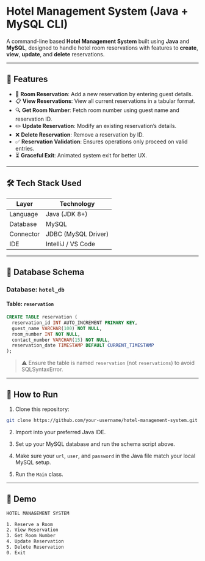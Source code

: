# Hotel Management System (Java + MySQL CLI)

A command-line based **Hotel Management System** built using **Java** and **MySQL**, designed to handle hotel room reservations with features to **create**, **view**, **update**, and **delete** reservations.

---

## 🚀 Features

- 🏨 **Room Reservation**: Add a new reservation by entering guest details.
- 📋 **View Reservations**: View all current reservations in a tabular format.
- 🔍 **Get Room Number**: Fetch room number using guest name and reservation ID.
- ✏️ **Update Reservation**: Modify an existing reservation’s details.
- ❌ **Delete Reservation**: Remove a reservation by ID.
- ✅ **Reservation Validation**: Ensures operations only proceed on valid entries.
- ⏳ **Graceful Exit**: Animated system exit for better UX.

---

## 🛠️ Tech Stack Used

| Layer       | Technology         |
|-------------|--------------------|
| Language    | Java (JDK 8+)      |
| Database    | MySQL              |
| Connector   | JDBC (MySQL Driver)|
| IDE         | IntelliJ / VS Code |

---

## 💾 Database Schema

### Database: `hotel_db`

#### Table: `reservation`
```sql
CREATE TABLE reservation (
  reservation_id INT AUTO_INCREMENT PRIMARY KEY,
  guest_name VARCHAR(100) NOT NULL,
  room_number INT NOT NULL,
  contact_number VARCHAR(15) NOT NULL,
  reservation_date TIMESTAMP DEFAULT CURRENT_TIMESTAMP
);
```

> ⚠️ Ensure the table is named `reservation` (not `reservations`) to avoid SQLSyntaxError.

---

## 📂 How to Run

1. Clone this repository:
```bash
git clone https://github.com/your-username/hotel-management-system.git
```

2. Import into your preferred Java IDE.

3. Set up your MySQL database and run the schema script above.

4. Make sure your `url`, `user`, and `password` in the Java file match your local MySQL setup.

5. Run the `Main` class.

---

## 📸 Demo
```bash
HOTEL MANAGEMENT SYSTEM

1. Reserve a Room
2. View Reservation
3. Get Room Number
4. Update Reservation
5. Delete Reservation
0. Exit
```


